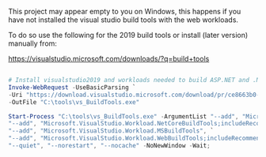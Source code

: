 
This project may appear empty to you on Windows, this happens if you have not installed the 
visual studio build tools with the web workloads.

To do so use the following for the 2019 build tools or install (later version) manually from:

https://visualstudio.microsoft.com/downloads/?q=build+tools

```powershell

# Install visualstudio2019 and workloads needed to build ASP.NET and .NET Core apps
Invoke-WebRequest -UseBasicParsing `
-Uri "https://download.visualstudio.microsoft.com/download/pr/ce8663b0-08ed-410a-9f5d-4f9469d1b2cb/73271b3d53a4e50e65e2e918a8c1100d2681c17bc418e03513c9f0554609ff8a/vs_BuildTools.exe" `
-OutFile "C:\tools\vs_BuildTools.exe"

Start-Process "C:\tools\vs_BuildTools.exe" -ArgumentList "--add", "Microsoft.VisualStudio.Component.NuGet", `
"--add", "Microsoft.VisualStudio.Workload.NetCoreBuildTools;includeRecommended;includeOptional", `
"--add", "Microsoft.VisualStudio.Workload.MSBuildTools", `
"--add", "Microsoft.VisualStudio.Workload.WebBuildTools;includeRecommended;includeOptional", `
"--quiet", "--norestart", "--nocache" -NoNewWindow -Wait;

```
